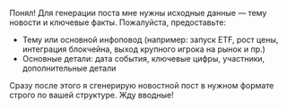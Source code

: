 Понял! Для генерации поста мне нужны исходные данные — тему новости и ключевые факты. Пожалуйста, предоставьте:

- Тему или основной инфоповод (например: запуск ETF, рост цены, интеграция блокчейна, выход крупного игрока на рынок и пр.)
- Основные детали: дата события, ключевые цифры, участники, дополнительные детали

Сразу после этого я сгенерирую новостной пост в нужном формате строго по вашей структуре. Жду вводные!